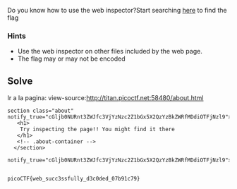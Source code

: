 Do you know how to use the web inspector?Start searching [here](http://titan.picoctf.net:58480/) to find the flag

### Hints
- Use the web inspector on other files included by the web page.
- The flag may or may not be encoded
## Solve

Ir a la pagina: view-source:http://titan.picoctf.net:58480/about.html

```
section class="about" notify_true="cGljb0NURnt3ZWJfc3VjYzNzc2Z1bGx5X2QzYzBkZWRfMDdiOTFjNzl9">
   <h1>
    Try inspecting the page!! You might find it there
   </h1>
   <!-- .about-container -->
  </section>

notify_true="cGljb0NURnt3ZWJfc3VjYzNzc2Z1bGx5X2QzYzBkZWRfMDdiOTFjNzl9">


picoCTF{web_succ3ssfully_d3c0ded_07b91c79}
```
